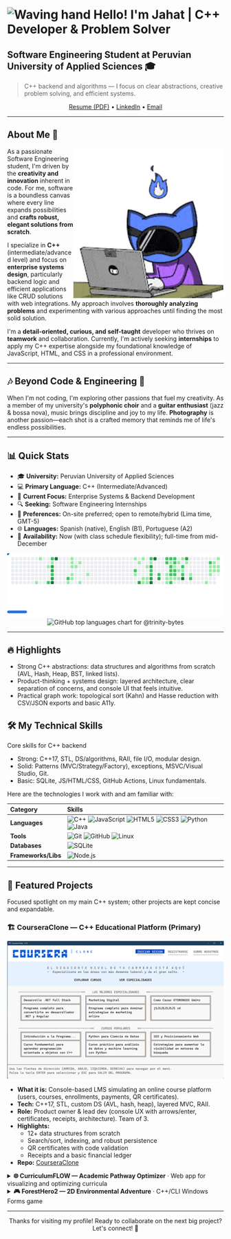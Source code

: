 <!-- markdownlint-disable MD033 MD007 -->

# <img alt="Waving hand" src="https://media.giphy.com/media/hvRJCLFzcasrR4ia7z/giphy.gif" width="35"> Hello! I'm Jahat | C++ Developer & Problem Solver

## Software Engineering Student at Peruvian University of Applied Sciences 🎓

> C++ backend and algorithms — I focus on clear abstractions, creative problem solving, and efficient systems.

<div align="center">
  <a href=".github/assets/Resume_ES_Jahat_Trinidad.pdf">Resume (PDF)</a>
  •
  <a href="https://www.linkedin.com/in/trinitybytes">LinkedIn</a>
  •
  <a href="mailto:jahatjassiel@outlook.com">Email</a>
</div>

---

## About Me 🎯

<img align="right" alt="Animated illustration of a person coding at a desk (looping GIF)" width="350" src=".github/assets/gifs/about-me-coding.gif">

As a passionate Software Engineering student, I'm driven by the **creativity and innovation** inherent in code. For me, software is a boundless canvas where every line expands possibilities and **crafts robust, elegant solutions from scratch**.

I specialize in **C++** (intermediate/advanced level) and focus on **enterprise systems design**, particularly backend logic and efficient applications like CRUD solutions with web integrations. My approach involves **thoroughly analyzing problems** and experimenting with various approaches until finding the most solid solution.

I'm a **detail-oriented, curious, and self-taught** developer who thrives on **teamwork** and collaboration. Currently, I'm actively seeking **internships** to apply my C++ expertise alongside my foundational knowledge of JavaScript, HTML, and CSS in a professional environment.

---

## 🎶 Beyond Code & Engineering 📸

When I'm not coding, I'm exploring other passions that fuel my creativity. As a member of my university's **polyphonic choir** and a **guitar enthusiast** (jazz & bossa nova), music brings discipline and joy to my life. **Photography** is another passion—each shot is a crafted memory that reminds me of life's endless possibilities.

---

## 📊 Quick Stats

- 🎓 **University:** Peruvian University of Applied Sciences
- 💻 **Primary Language:** C++ (Intermediate/Advanced)
- 🚀 **Current Focus:** Enterprise Systems & Backend Development
- 🔍 **Seeking:** Software Engineering Internships
- 🧭 **Preferences:** On-site preferred; open to remote/hybrid (Lima time, GMT-5)
- 🌐 **Languages:** Spanish (native), English (B1), Portuguese (A2)
- 📅 **Availability:** Now (with class schedule flexibility); full-time from mid-December

<picture>
  <source
    media="(prefers-color-scheme: dark)"
    srcset="images/breakout-dark.svg"
  />
  <source
    media="(prefers-color-scheme: light)"
    srcset="images/breakout-light.svg"
  />
  <img alt="Breakout mini-game SVG (light mode)" src="images/breakout-light.svg" />
</picture>

<div align="center">
  <img src="https://github-readme-stats.vercel.app/api/top-langs/?username=trinity-bytes&theme=catppuccin_mocha&hide_border=false&include_all_commits=true&count_private=true&layout=compact" alt="GitHub top languages chart for @trinity-bytes" />
  
</div>

---

## 🔥 Highlights

- Strong C++ abstractions: data structures and algorithms from scratch (AVL, Hash, Heap, BST, linked lists).
- Product-thinking + systems design: layered architecture, clear separation of concerns, and console UI that feels intuitive.
- Practical graph work: topological sort (Kahn) and Hasse reduction with CSV/JSON exports and basic A11y.

## 🛠️ My Technical Skills

Core skills for C++ backend

- Strong: C++17, STL, DS/algorithms, RAII, file I/O, modular design.
- Solid: Patterns (MVC/Strategy/Factory), exceptions, MSVC/Visual Studio, Git.
- Basic: SQLite, JS/HTML/CSS, GitHub Actions, Linux fundamentals.

Here are the technologies I work with and am familiar with:

| Category            | Skills                                                                                                                                                                                                                                                                                                                                                                                                                                                                                                                                                                                                                              |
| :------------------ | :---------------------------------------------------------------------------------------------------------------------------------------------------------------------------------------------------------------------------------------------------------------------------------------------------------------------------------------------------------------------------------------------------------------------------------------------------------------------------------------------------------------------------------------------------------------------------------------------------------------------------------- |
| **Languages**       | ![C++](https://img.shields.io/badge/-C++-00599C?style=for-the-badge&logo=cplusplus&logoColor=white) ![JavaScript](https://img.shields.io/badge/-JavaScript-F7DF1E?style=for-the-badge&logo=javascript&logoColor=black) ![HTML5](https://img.shields.io/badge/-HTML5-E34F26?style=for-the-badge&logo=html5&logoColor=white) ![CSS3](https://img.shields.io/badge/-CSS3-1572B6?style=for-the-badge&logo=css3&logoColor=white) ![Python](https://img.shields.io/badge/-Python-3776AB?style=for-the-badge&logo=python&logoColor=white) ![Java](https://img.shields.io/badge/-Java-007396?style=for-the-badge&logo=java&logoColor=white) |
| **Tools**           | ![Git](https://img.shields.io/badge/-Git-F05032?style=for-the-badge&logo=git&logoColor=white) ![GitHub](https://img.shields.io/badge/-GitHub-181717?style=for-the-badge&logo=github&logoColor=white) ![Linux](https://img.shields.io/badge/-Linux-FCC624?style=for-the-badge&logo=linux&logoColor=black)                                                                                                                                                                                                                                                                                                                            |
| **Databases**       | ![SQLite](https://img.shields.io/badge/-SQLite-003B57?style=for-the-badge&logo=sqlite&logoColor=white)                                                                                                                                                                                                                                                                                                                                                                                                                                                                                                                              |
| **Frameworks/Libs** | ![Node.js](https://img.shields.io/badge/-Node.js-339933?style=for-the-badge&logo=nodedotjs&logoColor=white)                                                                                                                                                                                                                                                                                                                                                                                                                                                                                                                         |

---

## 🚀 Featured Projects

Focused spotlight on my main C++ system; other projects are kept concise and expandable.

### 🏗️ CourseraClone — C++ Educational Platform (Primary)

<div align="center">
  <img src=".github/assets/screenshots/coursera-clone-main.png" alt="CourseraClone console UI main menu" width="700"/>
</div>

- **What it is:** Console-based LMS simulating an online course platform (users, courses, enrollments, payments, QR certificates).
- **Tech:** C++17, STL, custom DS (AVL, hash, heap), layered MVC, RAII.
- **Role:** Product owner & lead dev (console UX with arrows/enter, certificates, receipts, architecture). Team of 3.
- **Highlights:**
  - 12+ data structures from scratch
  - Search/sort, indexing, and robust persistence
  - QR certificates with code validation
  - Receipts and a basic financial ledger
- **Repo:** [CourseraClone](https://github.com/trinity-bytes/CourseraClone)

<details>
  <summary><strong>🌐 CurriculumFLOW — Academic Pathway Optimizer</strong> · Web app for visualizing and optimizing curricula</summary>

  <div align="center">
    <img src=".github/assets/screenshots/curriculum-flow-graph.png" alt="CurriculumFLOW curriculum graph visualization" width="700"/>
  </div>

- **What it is:** Visualize prerequisites and generate valid study plans with topological sorting.
- **Tech:** HTML/CSS/JS, Bootstrap 5, Cytoscape.js, Dagre.js.
- **Highlights:** Kahn topo sort + Hasse reduction; CSV/JSON import-export; offline ready.
- **Links:** [Repo](https://github.com/trinity-bytes/CurriculumFLOW) · [Live](https://trinity-bytes.github.io/CurriculumFLOW/)

</details>

<details>
  <summary><strong>🎮 ForestHero2 — 2D Environmental Adventure</strong> · C++/CLI Windows Forms game</summary>

  <div align="center">
    <img src=".github/assets/screenshots/forest-hero-gameplay.png" alt="ForestHero2 pixel-art gameplay" width="700"/>
  </div>

- **What it is:** Pixel-art game about protecting and reforesting a forest; resource management and combat.
- **Tech:** C++14, C++/CLI, Windows Forms, System::Drawing; basic audio and persistence.
- **Highlights:** Solid game loop (states/input/timing), reforestation mechanics, UI screens, sound effects/music.
- **Link:** [Repo](https://github.com/trinity-bytes/ForestHero2)

</details>

---

<div align="center">

Thanks for visiting my profile! Ready to collaborate on the next big project? Let's connect! 🚀

</div>
